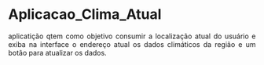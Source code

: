 # Aplicacao_Clima_Atual

<p align="justify">aplicatição qtem como objetivo consumir a localização atual do usuário e exiba na interface o endereço atual os dados climáticos da região e um botão para atualizar os dados. </p>
